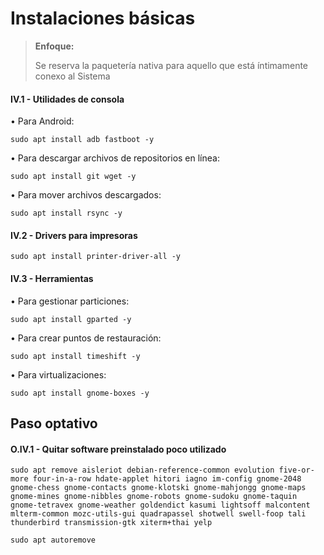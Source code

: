 # Instalaciones básicas

> **Enfoque:**
> <p> <p>
>  
> Se reserva la paquetería nativa para aquello que está íntimamente conexo al Sistema


#### IV.1 - Utilidades de consola

• Para Android:

~~~
sudo apt install adb fastboot -y
~~~

• Para descargar archivos de repositorios en línea:

~~~
sudo apt install git wget -y
~~~

• Para mover archivos descargados:

~~~
sudo apt install rsync -y
~~~



#### IV.2 - Drivers para impresoras 

~~~
sudo apt install printer-driver-all -y
~~~


#### IV.3 - Herramientas

• Para gestionar particiones:

~~~
sudo apt install gparted -y
~~~

• Para crear puntos de restauración:

~~~
sudo apt install timeshift -y
~~~

• Para virtualizaciones:

~~~
sudo apt install gnome-boxes -y
~~~

## Paso optativo

#### O.IV.1 - Quitar software preinstalado poco utilizado

~~~
sudo apt remove aisleriot debian-reference-common evolution five-or-more four-in-a-row hdate-applet hitori iagno im-config gnome-2048 gnome-chess gnome-contacts gnome-klotski gnome-mahjongg gnome-maps gnome-mines gnome-nibbles gnome-robots gnome-sudoku gnome-taquin gnome-tetravex gnome-weather goldendict kasumi lightsoff malcontent mlterm-common mozc-utils-gui quadrapassel shotwell swell-foop tali thunderbird transmission-gtk xiterm+thai yelp 
~~~

~~~
sudo apt autoremove 
~~~
